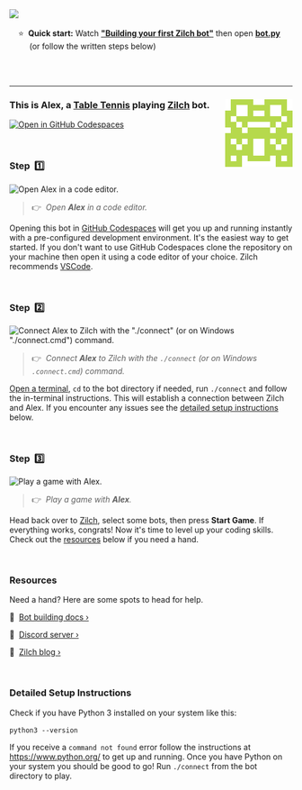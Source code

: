 
<a href="https://www.youtube.com/@zilchdev">
<img src="https://www.zilch.dev/get-started-thumbnail.png" width="400px"/>
</a>

&nbsp;&nbsp;&nbsp;&nbsp;⭐&nbsp;&nbsp;**Quick start:** Watch [**"Building your first Zilch bot"**](https://www.youtube.com/@zilchdev) then open [**bot.py**](bot.py)<br/>&nbsp;&nbsp;&nbsp;&nbsp;&nbsp;&nbsp;&nbsp;&nbsp;&nbsp;(or follow the written steps below)

<br/>
<br/>

---

### <img align="right" src="./avatar.svg"/> This is Alex, a [Table Tennis](https://www.zilch.dev/table-tennis) playing [Zilch](https://www.zilch.dev) bot.

[![Open in GitHub Codespaces](https://github.com/codespaces/badge.svg)](https://codespaces.new/zhuasy/alex?quickstart=1)

<br/>

### Step &nbsp;1️⃣

![Open Alex in a code editor.](https://www.zilch.dev/readme-v1-step1.gif)

> 👉 &nbsp;_Open **Alex** in a code editor._

Opening this bot in [GitHub Codespaces](https://docs.github.com/en/codespaces) will get you up and running instantly with a pre-configured development environment. It's the easiest way to get started. If you don't want to use GitHub Codespaces clone the repository on your machine then open it using a code editor of your choice. Zilch recommends [VSCode](https://code.visualstudio.com/).

<br/>

### Step &nbsp;2️⃣

![Connect Alex to Zilch with the "./connect" (or on Windows "./connect.cmd") command.](https://www.zilch.dev/readme-v1-step2.gif)

> 👉 &nbsp;_Connect **Alex** to Zilch with the `./connect` (or on Windows `.connect.cmd`) command._

[Open a terminal](https://code.visualstudio.com/docs/terminal/basics), `cd` to the bot directory if needed, run `./connect` and follow the in-terminal instructions. This will establish a connection between Zilch and Alex. If you encounter any issues see the [detailed setup instructions](#detailed-setup-instructions) below.

<br/>

### Step &nbsp;3️⃣

![Play a game with Alex.](https://www.zilch.dev/readme-v2-step3.gif)

> 👉 &nbsp;_Play a game with **Alex**._

Head back over to [Zilch](https://www.zilch.dev/table-tennis), select some bots, then press **Start Game**. If everything works, congrats! Now it's time to level up your coding skills. Check out the [resources](#resources) below if you need a hand.

<br/>

### Resources

Need a hand? Here are some spots to head for help.

🤖 &nbsp;[Bot building docs ›](https://www.zilch.dev/docs/building-bots)

💬 &nbsp;[Discord server ›](https://discord.gg/eFNVTn5tY8)

📖 &nbsp;[Zilch blog ›](https://www.zilch.dev/blog)

<br/>

### Detailed Setup Instructions

Check if you have Python 3 installed on your system like this:

```
python3 --version
```

If you receive a `command not found` error follow the instructions
at https://www.python.org/ to get up and running. Once you have Python
on your system you should be good to go! Run `./connect` from the
bot directory to play.


